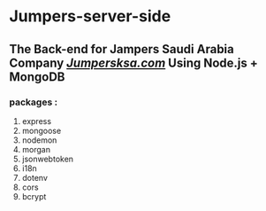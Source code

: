 # Jumpers-server-side
## The Back-end for Jampers Saudi Arabia Company *[Jumpersksa.com](https://jumpersksa.com/)* Using Node.js + MongoDB


### packages :
1. express
2. mongoose
3. nodemon
4. morgan
5. jsonwebtoken
6. i18n
7. dotenv
8. cors
9. bcrypt


